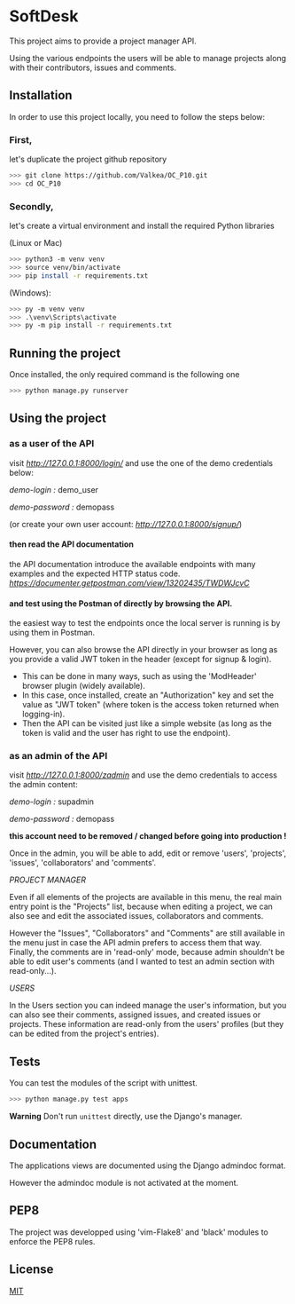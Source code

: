 # SoftDesk

This project aims to provide a project manager API.

Using the various endpoints the users will be able to manage projects along with their contributors, issues and comments.

## Installation

In order to use this project locally, you need to follow the steps below:

### First, 
let's duplicate the project github repository

```bash
>>> git clone https://github.com/Valkea/OC_P10.git
>>> cd OC_P10
```

### Secondly,
let's create a virtual environment and install the required Python libraries

(Linux or Mac)
```bash
>>> python3 -m venv venv
>>> source venv/bin/activate
>>> pip install -r requirements.txt
```

(Windows):
```bash
>>> py -m venv venv
>>> .\venv\Scripts\activate
>>> py -m pip install -r requirements.txt
```

## Running the project

Once installed, the only required command is the following one

```bash
>>> python manage.py runserver
```

## Using the project

### as a user of the API

visit *http://127.0.0.1:8000/login/* and use the one of the demo credentials below:

*demo-login :* demo_user

*demo-password :* demopass

(or create your own user account: *http://127.0.0.1:8000/signup/*)

#### then read the API documentation

the API documentation introduce the available endpoints with many examples and the expected HTTP status code.
*https://documenter.getpostman.com/view/13202435/TWDWJcvC*

#### and test using the Postman of directly by browsing the API.

the easiest way to test the endpoints once the local server is running is by using them in Postman.

However, you can also browse the API directly in your browser as long as you provide a valid JWT token in the header (except for signup & login).
- This can be done in many ways, such as using the 'ModHeader' browser plugin (widely available).
- In this case, once installed, create an "Authorization" key and set the value as "JWT token" (where token is the access token returned when logging-in).
- Then the API can be visited just like a simple website (as long as the token is valid and the user has right to use the endpoint).

### as an admin of the API

visit *http://127.0.0.1:8000/zadmin* and use the demo credentials to access the admin content:

*demo-login :* supadmin

*demo-password :* demopass

**this account need to be removed / changed before going into production !**

Once in the admin, you will be able to add, edit or remove 'users', 'projects', 'issues', 'collaborators' and 'comments'.

*PROJECT MANAGER*

Even if all elements of the projects are available in this menu, the real main entry point is the "Projects" list, because when editing a project, we can also see and edit the associated issues, collaborators and comments.

However the "Issues", "Collaborators" and "Comments" are still available in the menu just in case the API admin prefers to access them that way. Finally, the comments are in 'read-only' mode, because admin shouldn't be able to edit user's comments (and I wanted to test an admin section with read-only...).

*USERS*

In the Users section you can indeed manage the user's information, but you can also see their comments, assigned issues, and created issues or projects.
These information are read-only from the users' profiles (but they can be edited from the project's entries).


## Tests
You can test the modules of the script with unittest.

```bash
>>> python manage.py test apps
```
**Warning**
Don't run `unittest` directly, use the Django's manager.


## Documentation

The applications views are documented using the Django admindoc format.

However the admindoc module is not activated at the moment.


## PEP8

The project was developped using 'vim-Flake8' and 'black' modules to enforce the PEP8 rules.


## License
[MIT](https://choosealicense.com/licenses/mit/)
